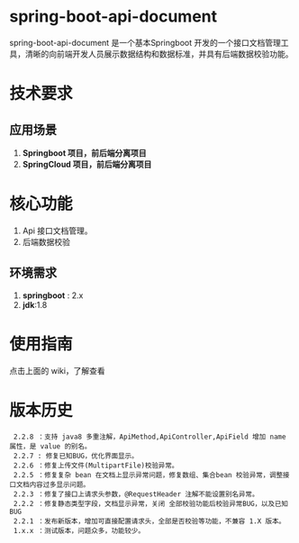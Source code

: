 # spring-boot-api-document
spring-boot-api-document 是一个基本Springboot 开发的一个接口文档管理工具，清晰的向前端开发人员展示数据结构和数据标准，并具有后端数据校验功能。

# 技术要求
## 应用场景
1. **Springboot 项目，前后端分离项目**
2. **SpringCloud 项目，前后端分离项目**

# 核心功能
 1. Api 接口文档管理。
 2. 后端数据校验

## 环境需求
 1. **springboot** : 2.x
 2. **jdk**:1.8

# 使用指南
点击上面的 wiki，了解查看

# 版本历史
```
 2.2.8 ：支持 java8 多重注解，ApiMethod,ApiController,ApiField 增加 name 属性，是 value 的别名。
 2.2.7 : 修复已知BUG，优化界面显示。
 2.2.6 ：修复上传文件(MultipartFile)校验异常。
 2.2.5 ：修复复杂 bean 在文档上显示异常问题，修复数组、集合bean 校验异常，调整接口文档内容过多显示问题。
 2.2.3 ：修复了接口上请求头参数，@RequestHeader 注解不能设置别名异常。
 2.2.2 ：修复静态类型字段，文档显示异常，关闭 全部校验功能后校验异常BUG，以及已知BUG
 2.2.1 ：发布新版本，增加可直接配置请求头，全部是否校验等功能，不兼容 1.X 版本。
 1.x.x ：测试版本，问题众多，功能较少。
```
